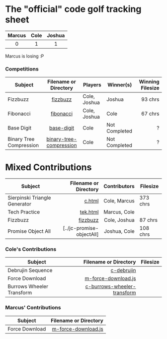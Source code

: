 # The "official" code golf tracking sheet
| Marcus | Cole | Joshua |
| :---: | :---: | :---: |
| 0 | 1 | 1 |

Marcus is losing :P

### Competitions
| Subject | Filename or Directory | Players | Winner(s) | Winning Filesize
| --- | :---: | --- | --- | ---: |
| Fizzbuzz | [fizzbuzz](../fizzbuzz) | Cole, Joshua | Joshua | 93 chrs |
| Fibonacci | [fibonacci](../fibonacci) | Cole, Joshua | Cole | 67 chrs |
| Base Digit | [base-digit](../base-digit) | Cole | Not Completed | ? |
| Binary Tree Compression | [binary-tree-compression](../binary-tree-compression) | Cole | Not Completed | ? |

# Mixed Contributions
| Subject | Filename or Directory | Contributors | Filesize |
| --- | ---: | ---: | --- |
| Sierpinski Triangle Generator | [c.html](../c.html) | Cole, Marcus | 373 chrs |
| Tech Practice | [tek.html](../tek.html) | Marcus, Cole |
| Fizzbuzz | [fizzbuzz](../fizzbuzz) | Cole, Joshua | 87 chrs |
| Promise Object All | [../jc-promise-objectAll] | Joshua, Cole | 108 chrs |

### Cole's Contributions
| Subject | Filename or Directory | Filesize |
| --- | ---: | ---: |
| Debrujin Sequence | [c-debrujin](../c-debrujin) |
| Force Download | [m-force-download.js](../m-force-download.js) |
| Burrows Wheeler Transform | [c-burrows-wheeler-transform](../c-burrows-wheeler-transform) |

### Marcus' Contributions
| Subject | Filename or Directory |
| --- | ---: |
| Force Download | [m-force-download.js](../m-force-download.js) |
